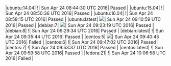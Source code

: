 |ubuntu:14.04| \![](https://cdn.rawgit.com/Neilpang/letest/master/status/ubuntu-14.04.svg?1461487470)| Sun Apr 24 08:44:30 UTC 2016| Passed |
|ubuntu:15.04| \![](https://cdn.rawgit.com/Neilpang/letest/master/status/ubuntu-15.04.svg?1461487836)| Sun Apr 24 08:50:36 UTC 2016| Passed |
|ubuntu:16.04| \![](https://cdn.rawgit.com/Neilpang/letest/master/status/ubuntu-16.04.svg?1461488295)| Sun Apr 24 08:58:15 UTC 2016| Passed |
|ubuntu:latest| ![](https://cdn.rawgit.com/Neilpang/letest/master/status/ubuntu-latest.svg?1461489059)| Sun Apr 24 09:10:59 UTC 2016| Passed |
|debian:7| ![](https://cdn.rawgit.com/Neilpang/letest/master/status/debian-7.svg?1461489799)| Sun Apr 24 09:23:19 UTC 2016| Passed |
|debian:8| \![](https://cdn.rawgit.com/Neilpang/letest/master/status/debian-8.svg?1461490174)| Sun Apr 24 09:29:34 UTC 2016| Passed |
|debian:latest| \![](https://cdn.rawgit.com/Neilpang/letest/master/status/debian-latest.svg?1461490544)| Sun Apr 24 09:35:44 UTC 2016| Passed |
|centos:5| ![](https://cdn.rawgit.com/Neilpang/letest/master/status/centos-5.svg?1461490845)| Sun Apr 24 09:40:45 UTC 2016| Failed |
|centos:6| \![](https://cdn.rawgit.com/Neilpang/letest/master/status/centos-6.svg?1461491222)| Sun Apr 24 09:47:02 UTC 2016| Passed |
|centos:7| \![](https://cdn.rawgit.com/Neilpang/letest/master/status/centos-7.svg?1461491617)| Sun Apr 24 09:53:37 UTC 2016| Passed |
|centos:latest| \![](https://cdn.rawgit.com/Neilpang/letest/master/status/centos-latest.svg?1461491998)| Sun Apr 24 09:59:58 UTC 2016| Passed |
|fedora:21| \![](https://cdn.rawgit.com/Neilpang/letest/master/status/fedora-21.svg?1461492418)| Sun Apr 24 10:06:58 UTC 2016| Failed |
